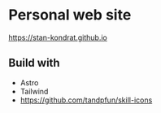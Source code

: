 # Personal web site

https://stan-kondrat.github.io


## Build with 

- Astro
- Tailwind
- https://github.com/tandpfun/skill-icons

